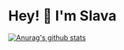 # Hey! 👋 I'm Slava

[![Anurag's github stats](https://github-readme-stats.habdenscrimen.vercel.app/api?username=habdenscrimen&count_private=true&hide=issues&cache_seconds=1800&hide_border=true&theme=dark)](https://github.com/anuraghazra/github-readme-stats)
